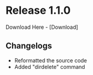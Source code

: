 # Release 1.1.0
Download Here - [Download]
## Changelogs
- Reformatted the source code
- Added "dirdelete" command
